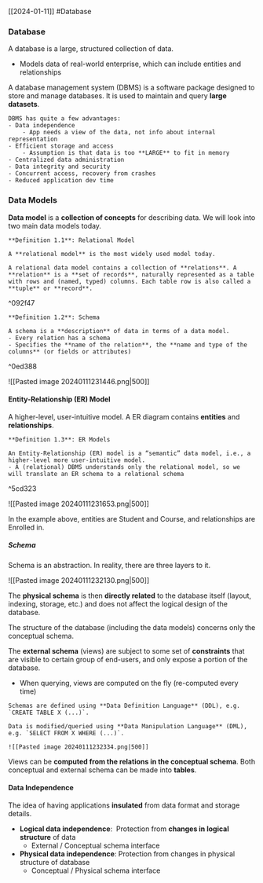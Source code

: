 [[2024-01-11]] #Database

### Database
A database is a large, structured collection of data.
- Models data of real-world enterprise, which can include entities and relationships

A database management system (DBMS) is a software package designed to store and manage databases. It is used to maintain and query **large datasets**.

```ad-summary
DBMS has quite a few advantages:
- Data independence
	- App needs a view of the data, not info about internal representation
- Efficient storage and access
	- Assumption is that data is too **LARGE** to fit in memory
- Centralized data administration
- Data integrity and security
- Concurrent access, recovery from crashes
- Reduced application dev time
```

### Data Models
**Data model** is a **collection of concepts** for describing data. We will look into two main data models today.

```ad-important
**Definition 1.1**: Relational Model

A **relational model** is the most widely used model today.

A relational data model contains a collection of **relations**. A **relation** is a **set of records**, naturally represented as a table with rows and (named, typed) columns. Each table row is also called a **tuple** or **record**.
```

^092f47

```ad-important
**Definition 1.2**: Schema 

A schema is a **description** of data in terms of a data model.
- Every relation has a schema
- Specifies the **name of the relation**, the **name and type of the columns** (or fields or attributes)
```

^0ed388

![[Pasted image 20240111231446.png|500]]

#### Entity-Relationship (ER) Model
A higher-level, user-intuitive model. A ER diagram contains **entities** and **relationships**.

```ad-important
**Definition 1.3**: ER Models 

An Entity-Relationship (ER) model is a “semantic” data model, i.e., a higher-level more user-intuitive model.
- A (relational) DBMS understands only the relational model, so we will translate an ER schema to a relational schema
```

^5cd323

![[Pasted image 20240111231653.png|500]]

In the example above, entities are Student and Course, and relationships are Enrolled in.

##### Schema
Schema is an abstraction. In reality, there are three layers to it.

![[Pasted image 20240111232130.png|500]]

The **physical schema** is then **directly related** to the database itself (layout, indexing, storage, etc.) and does not affect the logical design of the database.

The structure of the database (including the data models) concerns only the conceptual schema.

The **external schema** (views) are subject to some set of **constraints** that are visible to certain group of end-users, and only expose a portion of the database.
- When querying, views are computed on the fly (re-computed every time)

```ad-note
Schemas are defined using **Data Definition Language** (DDL), e.g. `CREATE TABLE X (...)`.

Data is modified/queried using **Data Manipulation Language** (DML), e.g. `SELECT FROM X WHERE (...)`.
```

```ad-example
![[Pasted image 20240111232334.png|500]]
```

Views can be **computed from the relations in the conceptual schema**. Both conceptual and external schema can be made into **tables**.

#### Data Independence 
The idea of having applications **insulated** from data format and storage details.
- **Logical data independence**:  Protection from **changes in logical structure** of data
	- External / Conceptual schema interface
- **Physical data independence**: Protection from changes in physical structure of database
	- Conceptual / Physical schema interface